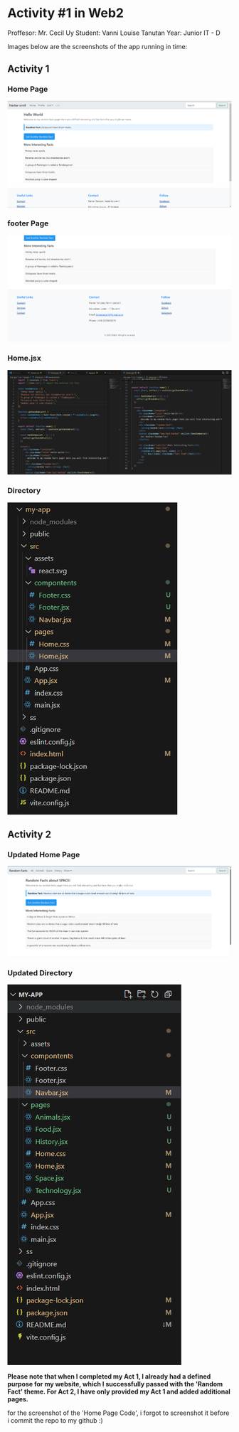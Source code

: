 # Activity #1 in Web2 
Proffesor: Mr. Cecil Uy
Student: Vanni Louise Tanutan 
Year: Junior IT - D


Images below are the screenshots of the app running in time: 
## Activity 1
### Home Page 
<img src="ss\home.png">

### footer Page 
<img src="ss\footer.png">

### Home.jsx 
<img src="ss\home.jsx.png">

### Directory 
<img src="ss\directory.png">

## Activity 2
### Updated Home Page
<img src="ss\home1.2.png">

### Updated Directory
<img src="ss\update-act-2.png">


**Please note that when I completed my Act 1, I already had a defined purpose for my website, which I successfully passed with the 'Random Fact' theme. For Act 2, I have only provided my Act 1 and added additional pages.**

for the screenshot of the 'Home Page Code', i forgot to screenshot it before i commit the repo to my github :)